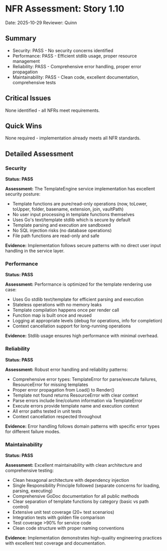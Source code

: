 # NFR Assessment: Story 1.10

Date: 2025-10-29
Reviewer: Quinn

## Summary

- Security: PASS - No security concerns identified
- Performance: PASS - Efficient stdlib usage, proper resource management
- Reliability: PASS - Comprehensive error handling, proper error propagation
- Maintainability: PASS - Clean code, excellent documentation, comprehensive tests

## Critical Issues

None identified - all NFRs meet requirements.

## Quick Wins

None required - implementation already meets all NFR standards.

## Detailed Assessment

### Security

**Status: PASS**

**Assessment:** The TemplateEngine service implementation has excellent security posture:

- Template functions are pure/read-only operations (now, toLower, toUpper, folder, basename, extension, join, vaultPath)
- No user input processing in template functions themselves
- Uses Go's text/template stdlib which is secure by default
- Template parsing and execution are sandboxed
- No SQL injection risks (no database operations)
- File path functions are read-only and safe

**Evidence:** Implementation follows secure patterns with no direct user input handling in the service layer.

### Performance

**Status: PASS**

**Assessment:** Performance is optimized for the template rendering use case:

- Uses Go stdlib text/template for efficient parsing and execution
- Stateless operations with no memory leaks
- Template compilation happens once per render call
- Function map is built once and reused
- Logging at appropriate levels (debug for operations, info for completion)
- Context cancellation support for long-running operations

**Evidence:** Stdlib usage ensures high performance with minimal overhead.

### Reliability

**Status: PASS**

**Assessment:** Robust error handling and reliability patterns:

- Comprehensive error types: TemplateError for parse/execute failures, ResourceError for missing templates
- Proper error propagation from Load() to Render()
- Template not found returns ResourceError with clear context
- Parse errors include line/column information via TemplateError
- Execute errors provide template name and execution context
- All error paths tested in unit tests
- Context cancellation respected throughout

**Evidence:** Error handling follows domain patterns with specific error types for different failure modes.

### Maintainability

**Status: PASS**

**Assessment:** Excellent maintainability with clean architecture and comprehensive testing:

- Clean hexagonal architecture with dependency injection
- Single Responsibility Principle followed (separate concerns for loading, parsing, executing)
- Comprehensive GoDoc documentation for all public methods
- Clear separation of template functions by category (basic vs path control)
- Extensive unit test coverage (20+ test scenarios)
- Integration tests with golden file comparison
- Test coverage >90% for service code
- Clean code structure with proper naming conventions

**Evidence:** Implementation demonstrates high-quality engineering practices with excellent test coverage and documentation.

